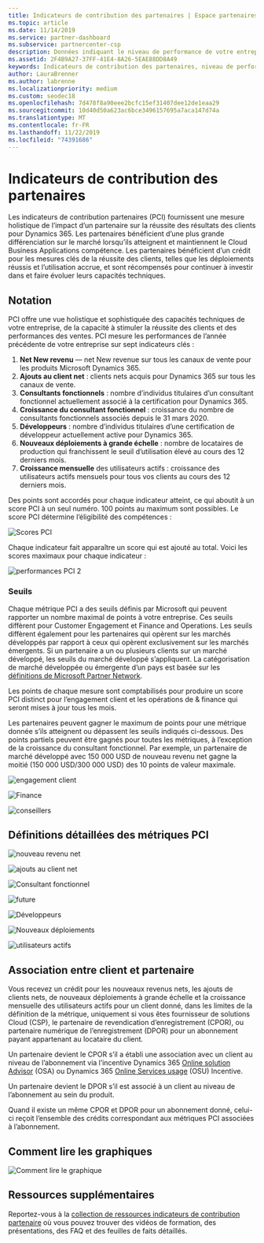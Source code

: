 ```yaml
---
title: Indicateurs de contribution des partenaires | Espace partenaires
ms.topic: article
ms.date: 11/14/2019
ms.service: partner-dashboard
ms.subservice: partnercenter-csp
description: Données indiquant le niveau de performance de votre entreprise avec Dynamics 365 Customer Engagement ou Dynamics 365 for Finance and Operations
ms.assetid: 2F4B9A27-37FF-41E4-8A26-5EAE88DD8A49
keywords: Indicateurs de contribution des partenaires, niveau de performance, réussite du client, mesures, Dynamics 365
author: LauraBrenner
ms.author: labrenne
ms.localizationpriority: medium
ms.custom: seodec18
ms.openlocfilehash: 7d478f8a90eee2bcfc15ef31407dee12de1eaa29
ms.sourcegitcommit: 10d40d50a623ac6bce3496157695a7aca147d74a
ms.translationtype: MT
ms.contentlocale: fr-FR
ms.lasthandoff: 11/22/2019
ms.locfileid: "74391686"
---
```

# <a name="partner-contribution-indicators"></a>Indicateurs de contribution des partenaires

Les indicateurs de contribution partenaires (PCI) fournissent une mesure holistique de l’impact d’un partenaire sur la réussite des résultats des clients pour Dynamics 365. Les partenaires bénéficient d’une plus grande différenciation sur le marché lorsqu’ils atteignent et maintiennent le Cloud Business Applications compétence.  Les partenaires bénéficient d’un crédit pour les mesures clés de la réussite des clients, telles que les déploiements réussis et l’utilisation accrue, et sont récompensés pour continuer à investir dans et faire évoluer leurs capacités techniques. 

## <a name="scoring"></a>Notation

PCI offre une vue holistique et sophistiquée des capacités techniques de votre entreprise, de la capacité à stimuler la réussite des clients et des performances des ventes. PCI mesure les performances de l’année précédente de votre entreprise sur sept indicateurs clés :

1. **Net New revenu** — net New revenue sur tous les canaux de vente pour les produits Microsoft Dynamics 365.
2. **Ajouts au client net** : clients nets acquis pour Dynamics 365 sur tous les canaux de vente.
3. **Consultants fonctionnels** : nombre d’individus titulaires d’un consultant fonctionnel actuellement associé à la certification pour Dynamics 365.
4. **Croissance du consultant fonctionnel** : croissance du nombre de consultants fonctionnels associés depuis le 31 mars 2020.
5. **Développeurs** : nombre d’individus titulaires d’une certification de développeur actuellement active pour Dynamics 365.
6. **Nouveaux déploiements à grande échelle** : nombre de locataires de production qui franchissent le seuil d’utilisation élevé au cours des 12 derniers mois.
7. **Croissance mensuelle** des utilisateurs actifs : croissance des utilisateurs actifs mensuels pour tous vos clients au cours des 12 derniers mois.

Des points sont accordés pour chaque indicateur atteint, ce qui aboutit à un score PCI à un seul numéro. 100 points au maximum sont possibles. Le score PCI détermine l’éligibilité des compétences :

![Scores PCI](images/pcinew1.png)

Chaque indicateur fait apparaître un score qui est ajouté au total. Voici les scores maximaux pour chaque indicateur :


![performances PCI 2](images/pci1.png)

### <a name="thresholds"></a>Seuils

Chaque métrique PCI a des seuils définis par Microsoft qui peuvent rapporter un nombre maximal de points à votre entreprise. Ces seuils diffèrent pour Customer Engagement et Finance and Operations. Les seuils diffèrent également pour les partenaires qui opèrent sur les marchés développés par rapport à ceux qui opèrent exclusivement sur les marchés émergents. Si un partenaire a un ou plusieurs clients sur un marché développé, les seuils du marché développé s’appliquent. La catégorisation de marché développée ou émergente d’un pays est basée sur les [définitions de Microsoft Partner Network](https://assets.microsoft.com/MPN-developed-and-emerging-countries-list.pdf).

Les points de chaque mesure sont comptabilisés pour produire un score PCI distinct pour l’engagement client et les opérations de & finance qui seront mises à jour tous les mois.

Les partenaires peuvent gagner le maximum de points pour une métrique donnée s’ils atteignent ou dépassent les seuils indiqués ci-dessous. Des points partiels peuvent être gagnés pour toutes les métriques, à l’exception de la croissance du consultant fonctionnel. Par exemple, un partenaire de marché développé avec 150 000 USD de nouveau revenu net gagne la moitié (150 000 USD/300 000 USD) des 10 points de valeur maximale.

![engagement client](images/pci/table_1.png)

![Finance](images/pci/TABLE_2.png)

![conseillers](images/pci/table_3.png)

## <a name="detailed-definitions-of-pci-metrics"></a>Définitions détaillées des métriques PCI

![nouveau revenu net](images/net_new1.png)

![ajouts au client net](images/netcustomer.png)

![Consultant fonctionnel](images/pci/functional_consultants.png)

![future](images/pci/functional_consultant_growth.png)

![Développeurs](images/pci/developers.png)

![Nouveaux déploiements](images/pci/new_large_deployments.png)

![utilisateurs actifs](images/pci/monthly_active_user_growth.png)


## <a name="customer-to-partner-association"></a>Association entre client et partenaire

Vous recevez un crédit pour les nouveaux revenus nets, les ajouts de clients nets, de nouveaux déploiements à grande échelle et la croissance mensuelle des utilisateurs actifs pour un client donné, dans les limites de la définition de la métrique, uniquement si vous êtes fournisseur de solutions Cloud (CSP), le partenaire de revendication d’enregistrement (CPOR), ou partenaire numérique de l’enregistrement (DPOR) pour un abonnement payant appartenant au locataire du client.

Un partenaire devient le CPOR s’il a établi une association avec un client au niveau de l’abonnement via l’incentive Dynamics 365 [Online solution Advisor](https://support.microsoft.com/en-us/help/4501560/online-services-advisor-osa-sell-incentives-faq) (OSA) ou Dynamics 365 [Online Services usage](https://support.microsoft.com/en-us/help/3082044/become-eligible-for-the-online-services-usage-incentive-program) (OSU) Incentive.

Un partenaire devient le DPOR s’il est associé à un client au niveau de l’abonnement au sein du produit.

Quand il existe un même CPOR et DPOR pour un abonnement donné, celui-ci reçoit l’ensemble des crédits correspondant aux métriques PCI associées à l’abonnement.

## <a name="how-to-read-the-charts"></a>Comment lire les graphiques

![Comment lire le graphique](images/pci2.png)

## <a name="additional-resources"></a>Ressources supplémentaires

Reportez-vous à la [collection de ressources indicateurs de contribution partenaire](https://partner.microsoft.com/asset/collection/pci-learn#/) où vous pouvez trouver des vidéos de formation, des présentations, des FAQ et des feuilles de faits détaillés. 




